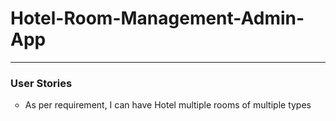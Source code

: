 <h1>Hotel-Room-Management-Admin-App</h1>
<hr>

<h3>User Stories</h3>
<ul style="list-style-type:circle">
  <li>As per requirement, I can have Hotel  multiple rooms of multiple types</li>

</ul>
